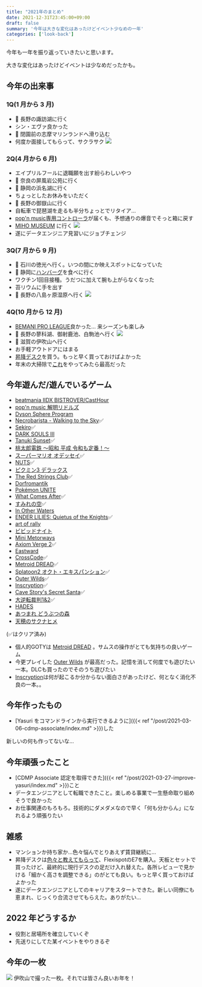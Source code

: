 ```yaml
---
title: "2021年のまとめ"
date: 2021-12-31T23:45:00+09:00
draft: false
summary: '今年は大きな変化はあったけどイベント少なめの一年'
categories: ['look-back']
---
```


今年も一年を振り返っていきたいと思います。

大きな変化はあったけどイベントは少なめだったかも。

## 今年の出来事
### 1Q(1 月から 3 月)
- 🚗 長野の諏訪湖に行く
- シン・エヴァ良かった
- 🚗 閉園前の志摩マリンランドへ滑り込む
- 何度か面接してもらって、サクラサク
  ![](./1q.jpg)

### 2Q(4 月から 6 月)
- エイプリルフールに退職願を出す紛らわしいやつ
- 🚗 奈良の屏風岩公苑に行く
- 🚗 静岡の浜名湖に行く
- ちょっとしたお休みをいただく
- 🚗 長野の御嶽山に行く
- 自転車で琵琶湖を走るも半分ちょっとでリタイア…
- [pop'n music専用コントローラ](https://www.konamistyle.jp/products/detail.php?product_id=109637)が届くも、予想通りの爆音でそっと箱に戻す
- [MIHO MUSEUM](https://www.miho.jp/) に行く
  ![](./2q.jpg)
- 遂にデータエンジニア見習いにジョブチェンジ

### 3Q(7 月から 9 月)
- 🚗 石川の徳光へ行く。いつの間にか映えスポットになっていた
- 🚗 静岡に[ハンバーグ](https://www.genkotsu-hb.com/)を食べに行く
- ワクチン1回目接種。うだつに加えて腕も上がらなくなった
- 苔リウムに手を出す
- 🚗 長野の八島ヶ原湿原へ行く
  ![](./3q.jpg)

### 4Q(10 月から 12 月)
- [BEMANI PRO LEAGUE](https://p.eagate.573.jp/game/bpl/bpl2021/)良かった… 来シーズンも楽しみ
- 🚗 長野の蓼科湖、御射鹿池、白駒池へ行く
  ![](./4q.jpg)
- 🚗 滋賀の伊吹山へ行く
- お手軽アウトドアにはまる
- [昇降デスク](https://flexispot.jp/e7-set.html)を買う。もっと早く買っておけばよかった
- 年末の大掃除で[これ](https://twitter.com/ciptacikap/status/1465825680550096899)をやってみたら最高だった

## 今年遊んだ/遊んでいるゲーム
- [beatmania IIDX BISTROVER/CastHour](https://p.eagate.573.jp/game/2dx/29/)
- [pop'n music 解明リドルズ](https://p.eagate.573.jp/game/popn/riddles/index.html)
- [Dyson Sphere Program](https://twitter.com/DysonProgram)
- [Necrobarista - Walking to the Sky](https://www.necrobarista.com/)✅
- [Sekiro](https://www.sekiro.jp/)✅
- [DARK SOULS III](https://www.darksouls.jp/detail_ds3.html)
- [Tanuki Sunset](https://www.rewindgames.ca/)✅
- [桃太郎電鉄 ～昭和 平成 令和も定番！～](https://www.konami.com/games/momotetsu/teiban/)
- [スーパーマリオ オデッセイ](https://www.nintendo.co.jp/switch/aaaca/index.html)✅
- [NUTS](https://noodlecake.com/games/nuts/)✅
- [ピクミン3 デラックス](https://www.nintendo.co.jp/switch/ampna/index.html)
- [The Red Strings Club](https://www.devolverdigital.com/games/the-red-strings-club)✅
- [Dorfromantik](https://toukana.com/dorfromantik/)
- [Pokémon UNITE](https://www.pokemonunite.jp/ja/)
- [What Comes After](https://store-jp.nintendo.com/list/software/70010000043089.html)✅
- [すみれの空](https://www.gametomo.co.jp/sumire)✅
- [In Other Waters](https://twitter.com/inotherwaters)
- [ENDER LILIES: Quietus of the Knights](https://ja.enderlilies.com/)✅
- [art of rally](https://artofrally.com/)
- [ビビッドナイト](https://www.asobism.co.jp/vividknight/)
- [Mini Metorways](https://dinopoloclub.com/games/mini-motorways/)
- [Axiom Verge 2](https://www.axiomverge2.com/)✅
- [Eastward](https://www.kakehashigames.com/eastward.html)
- [CrossCode](http://www.cross-code.com/en/home)✅
- [Metroid DREAD](https://www.nintendo.co.jp/switch/ayl8a/)✅
- [Splatoon2 オクト・エキスパンション](https://www.nintendo.co.jp/switch/aab6a/dlc/index.html)✅
- [Outer Wilds](https://www.mobiusdigitalgames.com/outer-wilds.html)✅
- [Inscryption](https://www.inscryption.com/)✅
- [Cave Story's Secret Santa](https://twitter.com/nicalis/status/1469216173170565125)✅
- [大逆転裁判1&2](https://www.ace-attorney.com/great1-2/ja/)✅
- [HADES](https://www.supergiantgames.com/games/hades/)
- [あつまれ どうぶつの森](https://www.nintendo.co.jp/switch/acbaa/index.html)
- [天穂のサクナヒメ](https://www.marv.jp/special/game/sakuna/)

(✅はクリア済み)

- 個人的GOTYは [Metroid DREAD](https://www.nintendo.co.jp/switch/ayl8a/) 。サムスの操作がとても気持ちの良いゲーム
- 今更プレイした [Outer Wilds](https://www.mobiusdigitalgames.com/outer-wilds.html) が最高だった。記憶を消して何度でも遊びたい一本。DLCも買ったのでそのうち遊びたい
- [Inscryption](https://www.inscryption.com/)は何が起こるか分からない面白さがあったけど、何となく消化不良の一本。。


## 今年作ったもの
- [Yasuri をコマンドラインから実行できるように]({{< ref "/post/2021-03-06-cdmp-associate/index.md" >}})した

新しいの何も作ってないな…

## 今年頑張ったこと
- [CDMP Associate 認定を取得できた]({{< ref "/post/2021-03-27-improve-yasuri/index.md" >}})こと
- データエンジニアとして転職できたこと。楽しめる事業で一生懸命取り組めそうで良かった
- お仕事関連のもろもろ。技術的にダメダメなので早く「何も分からん」になれるよう頑張りたい

## 雑感
- マンションか持ち家か…色々悩んでとりあえず賃貸継続に…
- 昇降デスクは[色々と教えてもらって](https://twitter.com/tac0x2a/status/1467151600968146946)、FlexispotのE7を購入。天板とセットで買ったけど、最終的に現行デスクの足だけ入れ替えた。各所レビューで見かける「細かく高さを調整できる」のがとても良い。もっと早く買っておけばよかった
- 遂にデータエンジニアとしてのキャリアをスタートできた。新しい同僚にも恵まれ、じっくり合流させてもらえた。ありがたい…

## 2022 年どうするか
- 役割と居場所を確立していくぞ
- 先送りにしてた某イベントをやりきるぞ

## 今年の一枚
![](./pic_of_2021.jpg)
伊吹山で撮った一枚。それでは皆さん良いお年を！